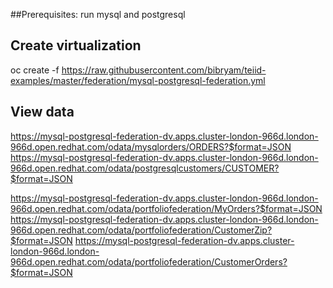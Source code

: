 ##Prerequisites: run mysql and postgresql

## Create virtualization

oc create -f https://raw.githubusercontent.com/bibryam/teiid-examples/master/federation/mysql-postgresql-federation.yml


## View data
https://mysql-postgresql-federation-dv.apps.cluster-london-966d.london-966d.open.redhat.com/odata/mysqlorders/ORDERS?$format=JSON
https://mysql-postgresql-federation-dv.apps.cluster-london-966d.london-966d.open.redhat.com/odata/postgresqlcustomers/CUSTOMER?$format=JSON


https://mysql-postgresql-federation-dv.apps.cluster-london-966d.london-966d.open.redhat.com/odata/portfoliofederation/MyOrders?$format=JSON
https://mysql-postgresql-federation-dv.apps.cluster-london-966d.london-966d.open.redhat.com/odata/portfoliofederation/CustomerZip?$format=JSON
https://mysql-postgresql-federation-dv.apps.cluster-london-966d.london-966d.open.redhat.com/odata/portfoliofederation/CustomerOrders?$format=JSON


